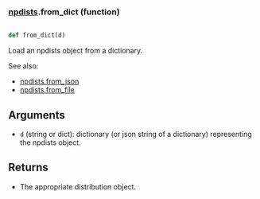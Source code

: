 ### [npdists](npdists.md).from_dict (function)


```py

def from_dict(d)

```



Load an npdists object from a dictionary.

See also:

* [npdists.from_json](npdists.from_json.md)
* [npdists.from_file](npdists.from_file.md)

Arguments
-------------
* `d` (string or dict): dictionary (or json string of a dictionary)
    representing the npdists object.

Returns
----------
* The appropriate distribution object.

